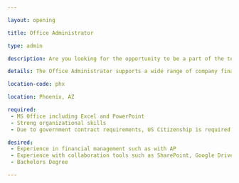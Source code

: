 ```yaml
---

layout: opening

title: Office Administrator

type: admin

description: Are you looking for the opportunity to be a part of the team running the operations of a fast moving software company?  Connexta is looking for an Office Administrator supporting day-to-day company operations.

details: The Office Administrator supports a wide range of company finanical, human resources and facility tasks. Ready to do whatever needs getting done, the Office Administrator works together with the business manager, operations team and executive staff to run the company, support the software team, and make Connexta a great place to be.

location-code: phx

location: Phoenix, AZ

required:
 - MS Office including Excel and PowerPoint
 - Strong organizational skills
 - Due to government contract requirements, US Citizenship is required 

desired:
 - Experience in financial management such as with AP
 - Experience with collaboration tools such as SharePoint, Google Drive, etc.
 - Bachelors Degree

---
```


